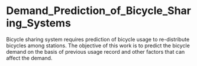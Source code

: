 # Demand_Prediction_of_Bicycle_Sharing_Systems

Bicycle sharing system requires prediction of bicycle usage to re-distribute bicycles among stations. The objective of this work is to predict the bicycle demand on the basis of previous usage record and other factors that can affect the demand.  
